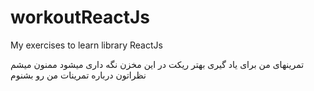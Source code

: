 # workoutReactJs
My exercises to learn library ReactJs  </br>

تمرینهای  من  برای یاد گیری بهتر ریکت    در این  مخزن نگه داری میشود
ممنون میشم نظراتون  درباره تمرینات من  رو بشنوم
